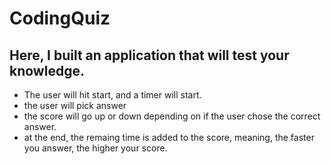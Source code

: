 # CodingQuiz

## Here, I built an application that will test your knowledge.

- The user will hit start, and a timer will start.
- the user will pick answer
- the score will go up or down depending on if the user chose the correct answer.
- at the end, the remaing time is added to the score, meaning, the faster you answer, the higher your score.
